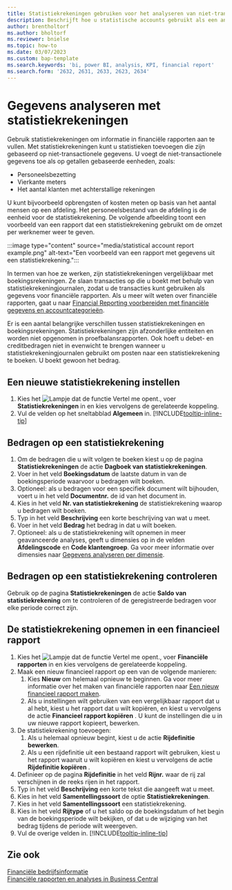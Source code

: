 ```yaml
---
title: Statistiekrekeningen gebruiken voor het analyseren van niet-transactionele gegevens
description: Beschrijft hoe u statistische accounts gebruikt als een andere gegevensbron voor uw analyses.
author: brentholtorf
ms.author: bholtorf
ms.reviewer: bnielse
ms.topic: how-to
ms.date: 03/07/2023
ms.custom: bap-template
ms.search.keywords: 'bi, power BI, analysis, KPI, financial report'
ms.search.form: '2632, 2631, 2633, 2623, 2634'
---
```

# <a name="analyze-data-with-statistical-accounts"></a>Gegevens analyseren met statistiekrekeningen

Gebruik statistiekrekeningen om informatie in financiële rapporten aan te vullen. Met statistiekrekeningen kunt u statistieken toevoegen die zijn gebaseerd op niet-transactionele gegevens. U voegt de niet-transactionele gegevens toe als op getallen gebaseerde eenheden, zoals:

* Personeelsbezetting
* Vierkante meters
* Het aantal klanten met achterstallige rekeningen

U kunt bijvoorbeeld opbrengsten of kosten meten op basis van het aantal mensen op een afdeling. Het personeelsbestand van de afdeling is de eenheid voor de statistiekrekening. De volgende afbeelding toont een voorbeeld van een rapport dat een statistiekrekening gebruikt om de omzet per werknemer weer te geven.

:::image type="content" source="media/statistical account report example.png" alt-text="Een voorbeeld van een rapport met gegevens uit een statistiekrekening.":::

In termen van hoe ze werken, zijn statistiekrekeningen vergelijkbaar met boekingsrekeningen. Ze slaan transacties op die u boekt met behulp van statistiekrekeningjournalen, zodat u de transacties kunt gebruiken als gegevens voor financiële rapporten. Als u meer wilt weten over financiële rapporten, gaat u naar [Financial Reporting voorbereiden met financiële gegevens en accountcategorieën](bi-how-work-account-schedule.md). 

Er is een aantal belangrijke verschillen tussen statistiekrekeningen en boekingsrekeningen. Statistiekrekeningen zijn afzonderlijke entiteiten en worden niet opgenomen in proefbalansrapporten. Ook hoeft u debet- en creditbedragen niet in evenwicht te brengen wanneer u statistiekrekeningjournalen gebruikt om posten naar een statistiekrekening te boeken. U boekt gewoon het bedrag.

## <a name="set-up-a-statistical-account"></a>Een nieuwe statistiekrekening instellen

1. Kies het ![Lampje dat de functie Vertel me opent.](media/ui-search/search_small.png "Vertel me wat u wilt doen"), voer **Statistiekrekeningen** in en kies vervolgens de gerelateerde koppeling.
1. Vul de velden op het sneltabblad **Algemeen** in. [!INCLUDE[tooltip-inline-tip](includes/tooltip-inline-tip_md.md)]

## <a name="post-amounts-to-a-statistical-account"></a>Bedragen op een statistiekrekening

1. Om de bedragen die u wilt volgen te boeken kiest u op de pagina **Statistiekrekeningen** de actie **Dagboek van statistiekrekeningen**.
1. Voer in het veld **Boekingsdatum** de laatste datum in van de boekingsperiode waarvoor u bedragen wilt boeken.
1. Optioneel: als u bedragen voor een specifiek document wilt bijhouden, voert u in het veld **Documentnr.** de id van het document in.
1. Kies in het veld **Nr. van statistiekrekening** de statistiekrekening waarop u bedragen wilt boeken.
1. Typ in het veld **Beschrijving** een korte beschrijving van wat u meet.  
1. Voer in het veld **Bedrag** het bedrag in dat u wilt boeken. 
1. Optioneel: als u de statistiekrekening wilt opnemen in meer geavanceerde analyses, geeft u dimensies op in de velden **Afdelingscode** en **Code klantengroep**. Ga voor meer informatie over dimensies naar [Gegevens analyseren per dimensie](bi-how-analyze-data-dimension.md).

## <a name="verify-statistical-account-amounts"></a>Bedragen op een statistiekrekening controleren

Gebruik op de pagina **Statistiekrekeningen** de actie **Saldo van statistiekrekening** om te controleren of de geregistreerde bedragen voor elke periode correct zijn.  

## <a name="include-the-statistical-account-in-a-financial-report"></a>De statistiekrekening opnemen in een financieel rapport

1. Kies het ![Lampje dat de functie Vertel me opent.](media/ui-search/search_small.png "Vertel me wat u wilt doen"), voer **Financiële rapporten** in en kies vervolgens de gerelateerde koppeling.
1. Maak een nieuw financieel rapport op een van de volgende manieren:
    1. Kies **Nieuw** om helemaal opnieuw te beginnen. Ga voor meer informatie over het maken van financiële rapporten naar [Een nieuw financieel rapport maken](bi-how-work-account-schedule.md#create-a-new-financial-report).
    1. Als u instellingen wilt gebruiken van een vergelijkbaar rapport dat u al hebt, kiest u het rapport dat u wilt kopiëren, en kiest u vervolgens de actie **Financieel rapport kopiëren** . U kunt de instellingen die u in uw nieuwe rapport kopieert, bewerken.
1. De statistiekrekening toevoegen:
    1. Als u helemaal opnieuw begint, kiest u de actie **Rijdefinitie bewerken**.
    1. Als u een rijdefinitie uit een bestaand rapport wilt gebruiken, kiest u het rapport waaruit u wilt kopiëren en kiest u vervolgens de actie **Rijdefinitie kopiëren** .
1. Definieer op de pagina **Rijdefinitie** in het veld **Rijnr.** waar de rij zal verschijnen in de reeks rijen in het rapport.
1. Typ in het veld **Beschrijving** een korte tekst die aangeeft wat u meet.
1. Kies in het veld **Samentellingssoort** de optie **Statistiekrekeningen**.
1. Kies in het veld **Samentellingssoort** een statistiekrekening.
1. Kies in het veld **Rijtype** of u het saldo op de boekingsdatum of het begin van de boekingsperiode wilt bekijken, of dat u de wijziging van het bedrag tijdens de periode wilt weergeven.
1. Vul de overige velden in. [!INCLUDE[tooltip-inline-tip](includes/tooltip-inline-tip_md.md)]

## <a name="see-also"></a>Zie ook

[Financiële bedrijfsinformatie](bi.md)  
[Financiële rapporten en analyses in Business Central](finance-reports.md)
